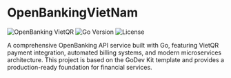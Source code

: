 # OpenBankingVietNam

![OpenBanking VietQR](https://img.shields.io/badge/OpenBanking-VietQR-blue)
![Go Version](https://img.shields.io/badge/Go-1.25-blue)
![License](https://img.shields.io/badge/License-Apache%202.0-green)

A comprehensive OpenBanking API service built with Go, featuring VietQR payment integration, automated billing systems, and modern microservices architecture. This project is based on the GoDev Kit template and provides a production-ready foundation for financial services.
